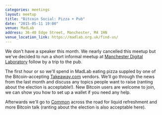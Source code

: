 ```yaml
---
categories: meetings
layout: meetup
title: "Bitcoin Social: Pizza + Pub"
date: "2015-05-11 19:00"
venue: MadLab
address: 36-40 Edge Street, Manchester, M4 1HN
venue_location_link: https://madlab.org.uk/find-us/
---
```


We don't have a speaker this month. We nearly cancelled this meetup but we've decided to run a short informal meetup at [Manchester Digital Laboratory][madlab-event] follow by a trip to the pub.

The first hour or so we'll spend in MadLab eating pizza suppled by one of the Bitcoin-accepting [Takeaway.com][takeaway] vendors. We'll go through the news from the last month and discuss any topics people want to raise (ranting about the election is acceptable!). New Bitcoin users are welcome to join, we can show you how to set up a wallet if you need any help.

Afterwards we'll go to [Common][common] across the road for liquid refreshment and more Bitcoin talk (ranting about the election is also acceptable here).

[takeaway]: http://www.takeaway.com/
[madlab-event]: http://madlab.org.uk/events/bitcoin-manchester-may-2015/
[common]: http://www.aplacecalledcommon.co.uk/